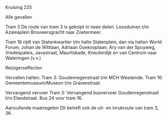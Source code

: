 Kruising 225

Alle gevallen

Tram 3
De route van tram 3 is geknipt in twee delen.
Loosduinen t/m Azaleaplein
Brouwersgracht naar Zoetermeer.

Tram 16
rijdt van Statenkwartier t/m halte Statenplein, dan via halten World Forum, Johan de Wittlaan, Adriaan Goekooplaan, Ary van der Spuyweg, Vredespaleis, Javastraat, Mauritskade, Kneuterdijk en van Centrum naar Wateringen.(v.v.)

Reizigerseffecten

Vervallen halten:
Tram 3: Goudenregenstraat t/m MCH Westeinde.
Tram 16: Gemeentemuseum/Museon t/m Gravenstraat.

Vervangend vervoer
Tram 3: Vervangend busvervoer Goudenregenstraat t/m Elandstraat.
Bus 24 voor tram 16.

Aanvullende maatregelen
Dit betreft ook de uit- en inrukroute van tram 3, 3K.

